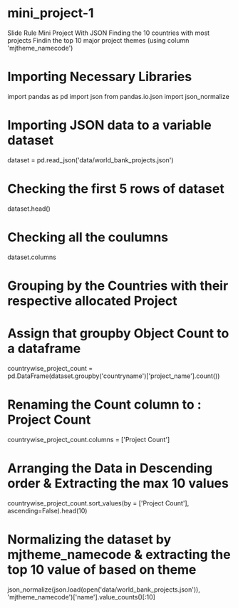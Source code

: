 # mini_project-1
Slide Rule Mini Project With JSON
Finding the 10 countries with most projects
Findin the top 10 major project themes (using column 'mjtheme_namecode')

# Importing Necessary Libraries
import pandas as pd
import json
from pandas.io.json import json_normalize

# Importing JSON data to a variable dataset
dataset = pd.read_json('data/world_bank_projects.json')

# Checking the first 5 rows of dataset
dataset.head()

# Checking all the coulumns
dataset.columns

# Grouping by the Countries with their respective allocated Project
# Assign that groupby Object Count to a dataframe
countrywise_project_count = pd.DataFrame(dataset.groupby('countryname')['project_name'].count())

# Renaming the Count column to : Project Count
countrywise_project_count.columns = ['Project Count']

# Arranging the Data in Descending order & Extracting the max 10 values
countrywise_project_count.sort_values(by = ['Project Count'], ascending=False).head(10)

# Normalizing the dataset by mjtheme_namecode & extracting the top 10 value of based on theme
json_normalize(json.load(open('data/world_bank_projects.json')), 'mjtheme_namecode')['name'].value_counts()[:10]
